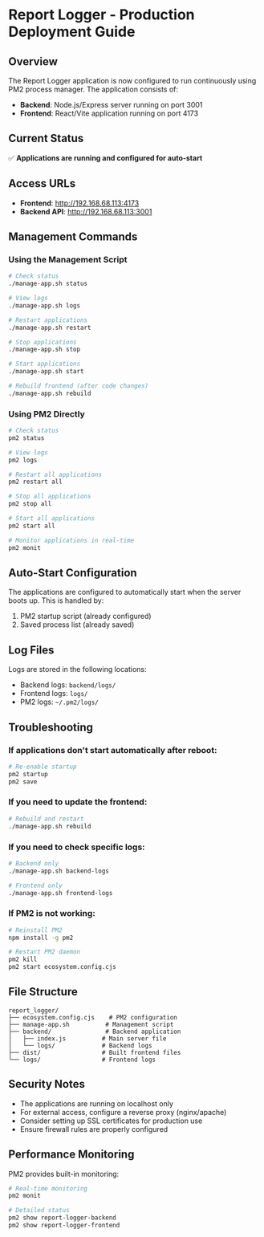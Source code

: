 # Report Logger - Production Deployment Guide

## Overview
The Report Logger application is now configured to run continuously using PM2 process manager. The application consists of:
- **Backend**: Node.js/Express server running on port 3001
- **Frontend**: React/Vite application running on port 4173

## Current Status
✅ **Applications are running and configured for auto-start**

## Access URLs
- **Frontend**: http://192.168.68.113:4173
- **Backend API**: http://192.168.68.113:3001

## Management Commands

### Using the Management Script
```bash
# Check status
./manage-app.sh status

# View logs
./manage-app.sh logs

# Restart applications
./manage-app.sh restart

# Stop applications
./manage-app.sh stop

# Start applications
./manage-app.sh start

# Rebuild frontend (after code changes)
./manage-app.sh rebuild
```

### Using PM2 Directly
```bash
# Check status
pm2 status

# View logs
pm2 logs

# Restart all applications
pm2 restart all

# Stop all applications
pm2 stop all

# Start all applications
pm2 start all

# Monitor applications in real-time
pm2 monit
```

## Auto-Start Configuration
The applications are configured to automatically start when the server boots up. This is handled by:
1. PM2 startup script (already configured)
2. Saved process list (already saved)

## Log Files
Logs are stored in the following locations:
- Backend logs: `backend/logs/`
- Frontend logs: `logs/`
- PM2 logs: `~/.pm2/logs/`

## Troubleshooting

### If applications don't start automatically after reboot:
```bash
# Re-enable startup
pm2 startup
pm2 save
```

### If you need to update the frontend:
```bash
# Rebuild and restart
./manage-app.sh rebuild
```

### If you need to check specific logs:
```bash
# Backend only
./manage-app.sh backend-logs

# Frontend only
./manage-app.sh frontend-logs
```

### If PM2 is not working:
```bash
# Reinstall PM2
npm install -g pm2

# Restart PM2 daemon
pm2 kill
pm2 start ecosystem.config.cjs
```

## File Structure
```
report_logger/
├── ecosystem.config.cjs    # PM2 configuration
├── manage-app.sh          # Management script
├── backend/               # Backend application
│   ├── index.js          # Main server file
│   └── logs/             # Backend logs
├── dist/                 # Built frontend files
└── logs/                 # Frontend logs
```

## Security Notes
- The applications are running on localhost only
- For external access, configure a reverse proxy (nginx/apache)
- Consider setting up SSL certificates for production use
- Ensure firewall rules are properly configured

## Performance Monitoring
PM2 provides built-in monitoring:
```bash
# Real-time monitoring
pm2 monit

# Detailed status
pm2 show report-logger-backend
pm2 show report-logger-frontend
``` 